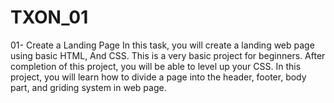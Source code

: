 # TXON_01
01- Create a Landing Page
In this task, you will create a landing web
page using basic HTML, And CSS. This is a
very basic project for beginners. After
completion of this project, you will be able
to level up your CSS. In this project, you will
learn how to divide a page into the header,
footer, body part, and griding system in
web page.

